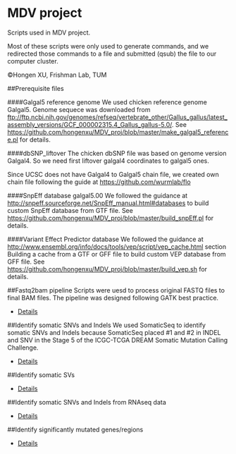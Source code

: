 # MDV project
Scripts used in MDV project. 

Most of these scripts were only used to generate commands, and we redirected those commands to a file and submitted (qsub) the file to our computer cluster.

&copy;Hongen XU, Frishman Lab, TUM

##Prerequisite files

####Galgal5 reference genome
We used chicken reference genome Galgal5. Genome sequece was downloaded from ftp://ftp.ncbi.nih.gov/genomes/refseq/vertebrate_other/Gallus_gallus/latest_assembly_versions/GCF_000002315.4_Gallus_gallus-5.0/. See https://github.com/hongenxu/MDV_proj/blob/master/make_galgal5_reference.pl for details.


####dbSNP_liftover
The chicken dbSNP file was based on genome version Galgal4. So we need first liftover galgal4 coordinates to galgal5 ones. 

Since UCSC does not have Galgal4 to Galgal5 chain file, we created own chain file following the guide at https://github.com/wurmlab/flo

####SnpEff database galgal5.00
We followed the guidance at http://snpeff.sourceforge.net/SnpEff_manual.html#databases to build custom SnpEff database from GTF file. See https://github.com/hongenxu/MDV_proj/blob/master/build_snpEff.pl for details.

####Variant Effect Predictor database 
We followed the guidance at http://www.ensembl.org/info/docs/tools/vep/script/vep_cache.html  section Building a cache from a GTF or GFF file to build custom VEP database from GFF file. See https://github.com/hongenxu/MDV_proj/blob/master/build_vep.sh for details.

##Fastq2bam pipeline
Scripts were uesd to process original FASTQ files to final BAM files. The pipeline was designed following GATK best practice.
* [Details](https://github.com/hongenxu/MDV_proj/tree/master/fastq2bam)

##Identify somatic SNVs and Indels
We used SomaticSeq to identify somatic SNVs and Indels because SomaticSeq placed #1 and #2 in INDEL and SNV in the Stage 5 of the ICGC-TCGA DREAM Somatic Mutation Calling Challenge.
* [Details](somatic_snv_indel/README.md)

##Identify somatic SVs
* [Details](somatic_sv/README.md)

##Identify somatic SNVs and Indels from RNAseq data
* [Details](RNAseq/README.md)

##Identify significantly mutated genes/regions
* [Details](Driver_genes/README.md)


